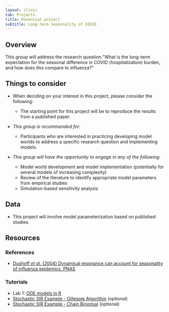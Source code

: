 ```yaml
---
layout: clinic
tab: Projects
title: Potential project
subtitle: Long-term seasonality of COVID
---
```


## Overview

This group will address the research question "What is the long-term expectation for the seasonal difference in COVID (hospitalization) burden, and how does this compare to influenza?"

## Things to consider

- When deciding on your interest in this project, please consider the following:
    - The starting point for this project will be to reproduce the results from a published paper.

- _This group is recommended for:_
    - Participants who are interested in practicing developing model worlds to address a specific research question and implementing models.

- _This group will have the opportunity to engage in any of the following:_
    - Model world development and model implementation (potentially for several models of increasing complexity)
    - Review of the literature to identify appropriate model parameters from empirical studies
    - Simulation-based sensitivity analysis

## Data

- This project will involve model parameterization based on published studies.

## Resources

### References

- [Dushoff _et al_. (2004) Dynamical resonance can account for seasonality of influenza epidemics. PNAS](https://doi.org/10.1073/pnas.0407293101)

### Tutorials

- Lab 1: [ODE models in R](https://raw.githubusercontent.com/ICI3D/RTutorials/master/ICI3D_Lab1_ODEmodels.R)
- [Stochastic SIR Example - Gillespie Algorithm](./gillespie) (optional)
- [Stochastic SIR Example - Chain Binomial](https://raw.githubusercontent.com/ICI3D/RTutorials/master/ICI3D_Example_chainBinom.R) (optional)

